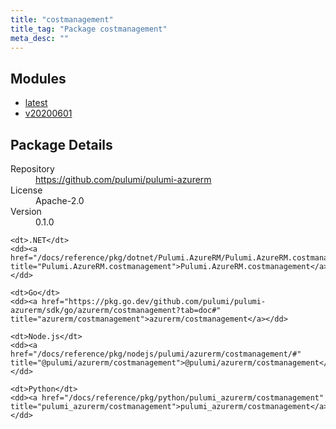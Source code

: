 ```yaml
---
title: "costmanagement"
title_tag: "Package costmanagement"
meta_desc: ""
---
```


<!-- WARNING: this file was generated by Pulumi Docs Generator. -->
<!-- Do not edit by hand unless you're certain you know what you are doing! -->



<h2 id="modules">Modules</h2>
<ul class="api">
    <li><a href="latest/" title="latest"><span class="symbol module"></span>latest</a></li>
    <li><a href="v20200601/" title="v20200601"><span class="symbol module"></span>v20200601</a></li>
</ul>

<h2 id="package-details">Package Details</h2>
<dl class="package-details">
	<dt>Repository</dt>
	<dd><a href="https://github.com/pulumi/pulumi-azurerm">https://github.com/pulumi/pulumi-azurerm</a></dd>
	<dt>License</dt>
	<dd>Apache-2.0</dd>
	<dt>Version</dt>
	<dd>0.1.0</dd>
</dl>



<dl class="tabular">

    <dt>.NET</dt>
    <dd><a href="/docs/reference/pkg/dotnet/Pulumi.AzureRM/Pulumi.AzureRM.costmanagement.html" title="Pulumi.AzureRM.costmanagement">Pulumi.AzureRM.costmanagement</a></dd>

    <dt>Go</dt>
    <dd><a href="https://pkg.go.dev/github.com/pulumi/pulumi-azurerm/sdk/go/azurerm/costmanagement?tab=doc#" title="azurerm/costmanagement">azurerm/costmanagement</a></dd>

    <dt>Node.js</dt>
    <dd><a href="/docs/reference/pkg/nodejs/pulumi/azurerm/costmanagement/#" title="@pulumi/azurerm/costmanagement">@pulumi/azurerm/costmanagement</a></dd>

    <dt>Python</dt>
    <dd><a href="/docs/reference/pkg/python/pulumi_azurerm/costmanagement" title="pulumi_azurerm/costmanagement">pulumi_azurerm/costmanagement</a></dd>

</dl>

